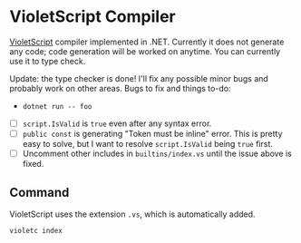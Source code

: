 # VioletScript Compiler

[VioletScript](https://violetscript.github.io) compiler implemented in .NET. Currently it does not generate any code; code generation will be worked on anytime. You can currently use it to type check.

Update: the type checker is done! I'll fix any possible minor bugs and probably work on other areas. Bugs to fix and things to-do:

- `dotnet run -- foo`
- [ ] `script.IsValid` is `true` even after any syntax error.
- [ ] `public const` is generating "Token must be inline" error. This is pretty easy to solve, but I want to resolve `script.IsValid` being `true` first.
- [ ] Uncomment other includes in `builtins/index.vs` until the issue above is fixed.

## Command

VioletScript uses the extension `.vs`, which is automatically added.

```
violetc index
```